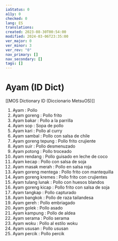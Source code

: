 ```yaml
---
iaStatus: 0
a11y: 0
checked: 0
lang: ES
translations: 
created: 2023-08-30T00:54:00
modified: 2024-03-06T23:35:00
ver_major: 0
ver_minor: 3
ver_rev: "0"
nav_primary: []
nav_secondary: []
tags: []
---
```

# Ayam (ID Dict)

[[MOS Dictionary ID (Diccionario MetsuOS)]]

1. Ayam : Pollo
2. Ayam goreng : Pollo frito
3. Ayam bakar : Pollo a la parrilla
4. Ayam sop : Sopa de pollo
5. Ayam kari : Pollo al curry
6. Ayam sambal : Pollo con salsa de chile
7. Ayam goreng tepung : Pollo frito crujiente
8. Ayam suir : Pollo desmenuzado
9. Ayam potong : Pollo troceado
10. Ayam rendang : Pollo guisado en leche de coco
11. Ayam kecap : Pollo con salsa de soja
12. Ayam masak merah : Pollo en salsa roja
13. Ayam goreng mentega : Pollo frito con mantequilla
14. Ayam goreng kremes : Pollo frito con crujientes
15. Ayam tulang lunak : Pollo con huesos blandos
16. Ayam goreng kicap : Pollo frito con salsa de soja
17. Ayam tangkap : Pollo capturado
18. Ayam bangkok : Pollo de raza tailandesa
19. Ayam gereh : Pollo embriagado
20. Ayam golek : Pollo asado
21. Ayam kampung : Pollo de aldea
22. Ayam serama : Pollo serama
23. Ayam woku : Pollo al estilo woku
24. Ayam ususan : Pollo ususan
25. Ayam percik : Pollo percik
